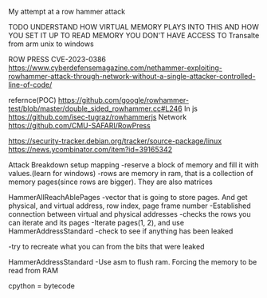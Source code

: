 

My attempt at a row hammer attack

TODO
UNDERSTAND HOW VIRTUAL MEMORY PLAYS INTO THIS
AND HOW YOU SET IT UP TO READ MEMORY YOU DON'T HAVE ACCESS TO 
Transalte from arm unix to windows

ROW PRESS
CVE-2023-0386
https://www.cyberdefensemagazine.com/nethammer-exploiting-rowhammer-attack-through-network-without-a-single-attacker-controlled-line-of-code/

refernce(POC)
https://github.com/google/rowhammer-test/blob/master/double_sided_rowhammer.cc#L246
In js
https://github.com/isec-tugraz/rowhammerjs
Network
https://github.com/CMU-SAFARI/RowPress

https://security-tracker.debian.org/tracker/source-package/linux
https://news.ycombinator.com/item?id=39165342

Attack Breakdown
setup mapping
-reserve a block of memory and fill it with values.(learn for windows)
-rows are memory in ram, that is a collection of memory pages(since rows are bigger). They are also matrices

HammerAllReachAblePages
-vector that is going to store pages. And get physical, and virtual address, row index, page frame number
-Established connection between virtual and physical addresses
-checks the rows you can iterate and its pages
-Iterate pages(1, 2), and use HammerAddressStandard
-check to see if anything has been leaked

-try to recreate what you can from the bits that were leaked 


HammerAddressStandard
-Use asm to flush ram. Forcing the memory to be read from RAM




cpython = bytecode
